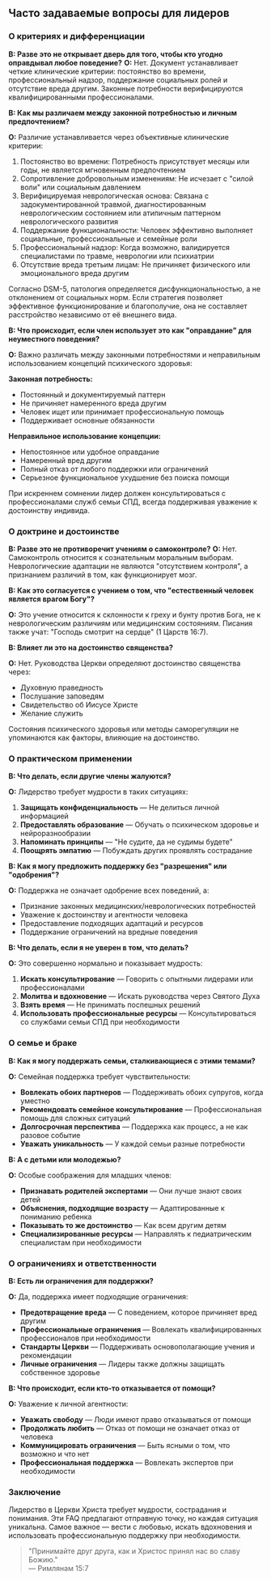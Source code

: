 ## Часто задаваемые вопросы для лидеров

### О критериях и дифференциации

**В: Разве это не открывает дверь для того, чтобы кто угодно оправдывал любое поведение?**
**О:** Нет. Документ устанавливает четкие клинические критерии:
постоянство во времени, профессиональный надзор, поддержание
социальных ролей и отсутствие вреда другим. Законные потребности
верифицируются квалифицированными профессионалами.

**В: Как мы различаем между законной потребностью и личным предпочтением?**

**О:** Различие устанавливается через объективные клинические критерии:

1. Постоянство во времени: Потребность присутствует месяцы или годы, не является мгновенным предпочтением
1. Сопротивление добровольным изменениям: Не исчезает с "силой воли" или социальным давлением
1. Верифицируемая неврологическая основа: Связана с задокументированной травмой, диагностированным неврологическим состоянием или атипичным паттерном неврологического развития
1. Поддержание функциональности: Человек эффективно выполняет социальные, профессиональные и семейные роли
1. Профессиональный надзор: Когда возможно, валидируется специалистами по травме, неврологии или психиатрии
1. Отсутствие вреда третьим лицам: Не причиняет физического или эмоционального вреда другим

Согласно DSM-5, патология определяется дисфункциональностью, а не отклонением от социальных норм. Если стратегия позволяет эффективное функционирование и благополучие, она не составляет расстройство независимо от её внешнего вида.

**В: Что происходит, если член использует это как "оправдание" для неуместного поведения?**

**О:** Важно различать между законными потребностями и неправильным использованием концепций психического здоровья:

**Законная потребность:**

- Постоянный и документируемый паттерн
- Не причиняет намеренного вреда другим
- Человек ищет или принимает профессиональную помощь
- Поддерживает основные обязанности

**Неправильное использование концепции:**

- Непостоянное или удобное оправдание
- Намеренный вред другим
- Полный отказ от любого поддержки или ограничений
- Серьезное функциональное ухудшение без поиска помощи

При искреннем сомнении лидер должен консультироваться с профессионалами служб семьи СПД, всегда поддерживая уважение к достоинству индивида.

### О доктрине и достоинстве

**В: Разве это не противоречит учениям о самоконтроле?**
**О:** Нет. Самоконтроль относится к сознательным моральным выборам.
Неврологические адаптации не являются "отсутствием контроля", а
признанием различий в том, как функционирует мозг.

**В: Как это согласуется с учением о том, что "естественный человек является врагом Богу"?**

**О:** Это учение относится к склонности к греху и бунту против Бога,
не к неврологическим различиям или медицинским состояниям. Писания
также учат: "Господь смотрит на сердце" (1 Царств 16:7).

**В: Влияет ли это на достоинство священства?**

**О:** Нет. Руководства Церкви определяют достоинство священства через:
- Духовную праведность
- Послушание заповедям
- Свидетельство об Иисусе Христе
- Желание служить

Состояния психического здоровья или методы саморегуляции не упоминаются как факторы, влияющие на достоинство.

### О практическом применении

**В: Что делать, если другие члены жалуются?**

**О:** Лидерство требует мудрости в таких ситуациях:

1. **Защищать конфиденциальность** — Не делиться личной информацией
2. **Предоставлять образование** — Обучать о психическом здоровье и нейроразнообразии
3. **Напоминать принципы** — "Не судите, да не судимы будете"
4. **Поощрять эмпатию** — Побуждать других проявлять сострадание

**В: Как я могу предложить поддержку без "разрешения" или "одобрения"?**

**О:** Поддержка не означает одобрение всех поведений, а:
- Признание законных медицинских/неврологических потребностей
- Уважение к достоинству и агентности человека
- Предоставление подходящих адаптаций и ресурсов
- Поддержание ограничений на вредные поведения

**В: Что делать, если я не уверен в том, что делать?**

**О:** Это совершенно нормально и показывает мудрость:

1. **Искать консультирование** — Говорить с опытными лидерами или профессионалами
2. **Молитва и вдохновение** — Искать руководства через Святого Духа
3. **Взять время** — Не принимать поспешных решений
4. **Использовать профессиональные ресурсы** — Консультироваться со службами семьи СПД при необходимости

### О семье и браке

**В: Как я могу поддержать семьи, сталкивающиеся с этими темами?**

**О:** Семейная поддержка требует чувствительности:

- **Вовлекать обоих партнеров** — Поддерживать обоих супругов, когда уместно
- **Рекомендовать семейное консультирование** — Профессиональная помощь для сложных ситуаций
- **Долгосрочная перспектива** — Поддержка как процесс, а не как разовое событие
- **Уважать уникальность** — У каждой семьи разные потребности

**В: А с детьми или молодежью?**

**О:** Особые соображения для младших членов:

- **Признавать родителей экспертами** — Они лучше знают своих детей
- **Объяснения, подходящие возрасту** — Адаптированные к пониманию ребенка
- **Показывать то же достоинство** — Как всем другим детям
- **Специализированные ресурсы** — Направлять к педиатрическим специалистам при необходимости

### О ограничениях и ответственности

**В: Есть ли ограничения для поддержки?**

**О:** Да, поддержка имеет подходящие ограничения:

- **Предотвращение вреда** — С поведением, которое причиняет вред другим
- **Профессиональные ограничения** — Вовлекать квалифицированных профессионалов при необходимости
- **Стандарты Церкви** — Поддерживать основополагающие учения и рекомендации
- **Личные ограничения** — Лидеры также должны защищать собственное здоровье

**В: Что происходит, если кто-то отказывается от помощи?**

**О:** Уважение к личной агентности:

- **Уважать свободу** — Люди имеют право отказываться от помощи
- **Продолжать любить** — Отказ от помощи не означает отказ от человека
- **Коммуницировать ограничения** — Быть ясными о том, что возможно и что нет
- **Профессиональная поддержка** — Вовлекать экспертов при необходимости

### Заключение

Лидерство в Церкви Христа требует мудрости, сострадания и понимания. Эти FAQ предлагают отправную точку, но каждая ситуация уникальна. Самое важное — вести с любовью, искать вдохновения и использовать профессиональную поддержку при необходимости.

> "Принимайте друг друга, как и Христос принял нас во славу Божию."  
> — Римлянам 15:7
